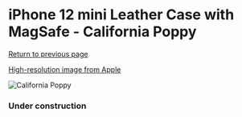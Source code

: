 # iPhone 12 mini Leather Case with MagSafe - California Poppy

[Return to previous page](/iphone_12)

[High-resolution image from Apple](https://store.storeimages.cdn-apple.com/8756/as-images.apple.com/is/MHK63?wid=4500&hei=4500&fmt=png)

<div style="width: 384px"><img src="/everypreview/MHK63.png" alt="California Poppy"></div>

### Under construction
